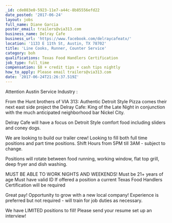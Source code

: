 ```yaml
---
_id: cde083e0-5923-11e7-a44c-8b85556efd22
date_posted: '2017-06-24'
layout: jobs
full_name: Diane Garcia
poster_email: trailers@via313.com
business_name: Delray Cafe
business_url: 'https://www.facebook.com/delraycafeatx/'
location: '1133 E 11th St, Austin, TX 78702'
title: 'Line Cooks, Runner, Counter Service'
category: boh
qualifications: Texas Food Handlers Certification
job_type: full_time
compensation: $8 + credit tips + cash tips nightly
how_to_apply: Please email trailers@via313.com
date: '2017-06-24T21:26:37.519Z'
---
```

Attention Austin Service Industry :

From the Hunt brothers of VIA 313: Authentic Detroit Style Pizza comes their next east side project the Delray Cafe: King of the Late Night in conjunction with the much anticipated neighborhood bar Nickel City.

Delray Cafe will have a focus on Detroit Style comfort food including sliders and coney dogs. 

We are looking to build our trailer crew!
Looking to fill both full time positions and part time positions.
Shift Hours from 5PM till 3AM - subject to change. 

Positions will rotate between food running, working window, flat top grill, deep fryer and dish washing. 

MUST BE ABLE TO WORK NIGHTS AND WEEKENDS!
Must be 21+ years of age
Must have valid ID
If offered a position a current Texas Food Handlers Certification will be required 

Great pay! Opportunity to grow with a new local company!
Experience is preferred but not required - will train for job duties as necessary. 

We have LIMITED positions to fill! 
Please send your resume set up an interview!
